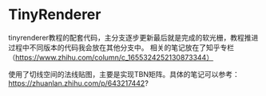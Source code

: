 # TinyRenderer
tinyrenderer教程的配套代码，主分支逐步更新最后就是完成的软光栅，教程推进过程中不同版本的代码我会放在其他分支中。
相关的笔记放在了知乎专栏（https://www.zhihu.com/column/c_1655324252130873344）

使用了切线空间的法线贴图，主要是实现TBN矩阵。具体的笔记可以参考：https://zhuanlan.zhihu.com/p/643217442?
